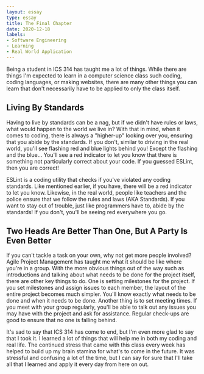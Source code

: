 ```yaml
---
layout: essay
type: essay
title: The Final Chapter
date: 2020-12-18
labels:
- Software Engineering
- Learning
- Real World Application
---
```


Being a student in ICS 314 has taught me a lot of things. While there are things I'm expected to learn in a computer science class such coding, coding languages, or making websites, there are many other things you can learn that don't necessarily have to be applied to only the class itself.

## Living By Standards

Having to live by standards can be a nag, but if we didn't have rules or laws, what would happen to the world we live in? With that in mind, when it comes to coding, there is always a "higher-up" looking over you, ensuring that you abide by the standards. If you don't, similar to driving in the real world, you'll see flashing red and blue lights behind you! Except the flashing and the blue... You'll see a red indicator to let you know that there is something not particularly correct about your code. If you guessed ESLint, then you are correct!

ESLint is a coding utility that checks if you've violated any coding standards. Like mentioned earlier, if you have, there will be a red indicator to let you know. Likewise, in the real world, people like teachers and the police ensure that we follow the rules and laws (AKA Standards). If you want to stay out of trouble, just like programmers have to, abide by the standards! If you don't, you'll be seeing red everywhere you go.

## Two Heads Are Better Than One, But A Party Is Even Better

If you can't tackle a task on your own, why not get more people involved? Agile Project Management has taught me what it should be like where you're in a group. With the more obvious things out of the way such as introductions and talking about what needs to be done for the project itself, there are other key things to do. One is setting milestones for the project. If you set milestones and assign issues to each member, the layout of the entire project becomes much simpler. You'll know exactly what needs to be done and when it needs to be done. Another thing is to set meeting times. If you meet with your group regularly, you'll be able to talk out any issues you may have with the project and ask for assistance. Regular check-ups are good to ensure that no one is falling behind.

It's sad to say that ICS 314 has come to end, but I'm even more glad to say that I took it. I learned a lot of things that will help me in both my coding and real life. The continued stress that came with this class every week has helped to build up my brain stamina for what's to come in the future. It was stressful and confusing a lot of the time, but I can say for sure that I'll take all that I learned and apply it every day from here on out.
